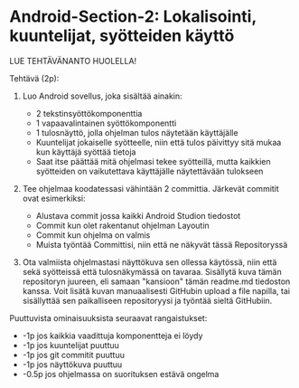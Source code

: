 # Android-Section-2: Lokalisointi, kuuntelijat, syötteiden käyttö

LUE TEHTÄVÄNANTO HUOLELLA!

Tehtävä (2p): 

1. Luo Android sovellus, joka sisältää ainakin:
    * 2 tekstinsyöttökomponenttia
    * 1 vapaavalintainen syöttökomponentti
    * 1 tulosnäyttö, jolla ohjelman tulos näytetään käyttäjälle
    * Kuuntelijat jokaiselle syötteelle, niin että tulos päivittyy sitä mukaa kun käyttäjä syöttää tietoja
    * Saat itse päättää mitä ohjelmasi tekee syötteillä, mutta kaikkien syötteiden on vaikutettava käyttäjälle näytettävään tulokseen


2. Tee ohjelmaa koodatessasi vähintään 2 committia. Järkevät commitit ovat esimerkiksi:

    * Alustava commit jossa kaikki Android Studion tiedostot
    * Commit kun olet rakentanut ohjelman Layoutin
    * Commit kun ohjelma on valmis
    * Muista työntää Committisi, niin että ne näkyvät tässä Repositoryssä

3. Ota valmiista ohjelmastasi näyttökuva sen ollessa käytössä, niin että sekä syötteissä että tulosnäkymässä on tavaraa. Sisällytä kuva tämän repositoryn juureen, eli samaan "kansioon" tämän readme.md tiedoston kanssa. Voit lisätä kuvan manuaalisesti GitHubin upload a file napilla, tai sisällyttää sen paikalliseen repositoryysi ja työntää sieltä GitHubiin.


Puuttuvista ominaisuuksista seuraavat rangaistukset:
*  -1p jos kaikkia vaadittuja komponentteja ei löydy
*  -1p jos kuuntelijat puuttuu
*  -1p jos git commitit puuttuu
*  -1p jos näyttökuva puuttuu
*  -0.5p jos ohjelmassa on suorituksen estävä ongelma
